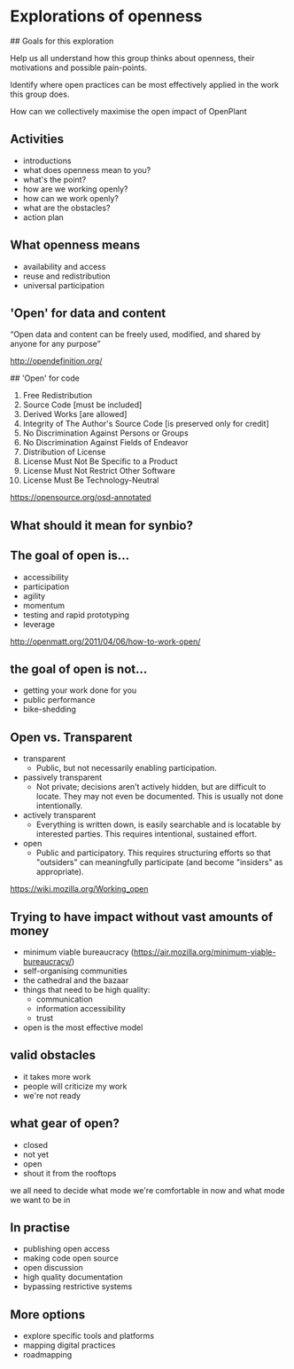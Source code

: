 # Explorations of openness

## Goals for this exploration

Help us all understand how this group thinks about openness, their motivations and possible pain-points.

Identify where open practices can be most effectively applied in the work this group does.

How can we collectively maximise the open impact of OpenPlant

## Activities

- introductions
- what does openness mean to you?
- what's the point?
- how are we working openly?
- how can we work openly?
- what are the obstacles?
- action plan

## What openness means

- availability and access
- reuse and redistribution
- universal participation

## 'Open' for data and content

“Open data and content can be freely used, modified, and shared by anyone for any purpose”

http://opendefinition.org/

## 'Open' for code

1. Free Redistribution
2. Source Code [must be included]
3. Derived Works [are allowed]
4. Integrity of The Author's Source Code [is preserved only for credit]
5. No Discrimination Against Persons or Groups
6. No Discrimination Against Fields of Endeavor
7. Distribution of License
8. License Must Not Be Specific to a Product
9. License Must Not Restrict Other Software
10. License Must Be Technology-Neutral

https://opensource.org/osd-annotated

## What should it mean for synbio?

## The goal of open is...

- accessibility
- participation
- agility
- momentum
- testing and rapid prototyping
- leverage

http://openmatt.org/2011/04/06/how-to-work-open/

## the goal of open is not...

- getting your work done for you
- public performance
- bike-shedding

## Open vs. Transparent

- transparent
  - Public, but not necessarily enabling participation.
- passively transparent
  - Not private; decisions aren’t actively hidden, but are difficult to locate. They may not even be documented. This is usually not done intentionally.
- actively transparent
  - Everything is written down, is easily searchable and is locatable by interested parties. This requires intentional, sustained effort.
- open
  - Public and participatory. This requires structuring efforts so that "outsiders" can meaningfully participate (and become "insiders" as appropriate).

https://wiki.mozilla.org/Working_open

## Trying to have impact without vast amounts of money

- minimum viable bureaucracy (https://air.mozilla.org/minimum-viable-bureaucracy/)
- self-organising communities
- the cathedral and the bazaar
- things that need to be high quality:
  - communication
  - information accessibility
  - trust
- open is the most effective model

## valid obstacles

- it takes more work
- people will criticize my work
- we're not ready

## what gear of open?

- closed
- not yet
- open
- shout it from the rooftops

we all need to decide what mode we're comfortable in now
and what mode we want to be in

## In practise

- publishing open access
- making code open source
- open discussion
- high quality documentation
- bypassing restrictive systems

## More options

- explore specific tools and platforms
- mapping digital practices
- roadmapping
